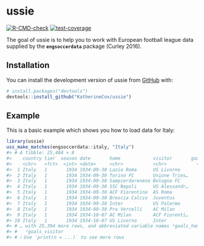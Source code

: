 
<!-- README.md is generated from README.Rmd. Please edit that file -->

# ussie

<!-- badges: start -->

[![R-CMD-check](https://github.com/KatherineCox/ussie/actions/workflows/R-CMD-check.yaml/badge.svg)](https://github.com/KatherineCox/ussie/actions/workflows/R-CMD-check.yaml)
[![test-coverage](https://github.com/KatherineCox/ussie/actions/workflows/test-coverage.yaml/badge.svg)](https://github.com/KatherineCox/ussie/actions/workflows/test-coverage.yaml)
<!-- badges: end -->

The goal of ussie is to help you to work with European football league
data supplied by the **`engsoccerdata`** package (Curley 2016).

## Installation

You can install the development version of ussie from
[GitHub](https://github.com/) with:

``` r
# install.packages("devtools")
devtools::install_github("KatherineCox/ussie")
```

## Example

This is a basic example which shows you how to load data for Italy:

``` r
library(ussie)
uss_make_matches(engsoccerdata::italy, "Italy")
#> # A tibble: 25,404 × 8
#>    country tier  season date       home            visitor       goals…¹ goals…²
#>    <chr>   <fct>  <int> <date>     <chr>           <chr>           <int>   <int>
#>  1 Italy   1       1934 1934-09-30 Lazio Roma      US Livorno          6       1
#>  2 Italy   1       1934 1934-09-30 Torino FC       Unione Tries…       3       1
#>  3 Italy   1       1934 1934-09-30 Sampierdarenese Bologna FC          2       1
#>  4 Italy   1       1934 1934-09-30 SSC Napoli      US Alessandr…       0       1
#>  5 Italy   1       1934 1934-09-30 ACF Fiorentina  AS Roma             4       1
#>  6 Italy   1       1934 1934-09-30 Brescia Calcio  Juventus            0       2
#>  7 Italy   1       1934 1934-09-30 Inter           US Palermo          3       0
#>  8 Italy   1       1934 1934-09-30 Pro Vercelli    AC Milan            1       2
#>  9 Italy   1       1934 1934-10-07 AC Milan        ACF Fiorenti…       1       1
#> 10 Italy   1       1934 1934-10-07 US Livorno      Inter               1       1
#> # … with 25,394 more rows, and abbreviated variable names ¹​goals_home,
#> #   ²​goals_visitor
#> # ℹ Use `print(n = ...)` to see more rows
```
